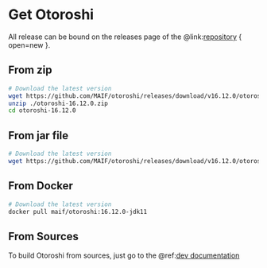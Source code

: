 # Get Otoroshi

All release can be bound on the releases page of the @link:[repository](https://github.com/MAIF/otoroshi/releases) { open=new }.

## From zip

```sh
# Download the latest version
wget https://github.com/MAIF/otoroshi/releases/download/v16.12.0/otoroshi-16.12.0.zip
unzip ./otoroshi-16.12.0.zip
cd otoroshi-16.12.0
```

## From jar file

```sh
# Download the latest version
wget https://github.com/MAIF/otoroshi/releases/download/v16.12.0/otoroshi.jar
```

## From Docker

```sh
# Download the latest version
docker pull maif/otoroshi:16.12.0-jdk11
```

## From Sources

To build Otoroshi from sources, just go to the @ref:[dev documentation](../dev.md)
